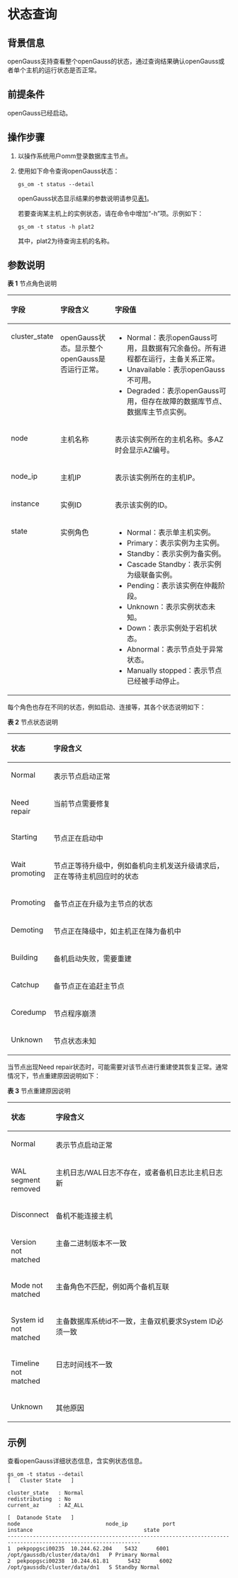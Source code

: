 # 状态查询<a name="ZH-CN_TOPIC_0242215009"></a>

## 背景信息<a name="zh-cn_topic_0237088790_zh-cn_topic_0059778948_section199712094115"></a>

openGauss支持查看整个openGauss的状态，通过查询结果确认openGauss或者单个主机的运行状态是否正常。

## 前提条件<a name="zh-cn_topic_0237088790_zh-cn_topic_0059778948_sa8f556adc7a142bd8efdec0f4483d2bd"></a>

openGauss已经启动。

## 操作步骤<a name="zh-cn_topic_0237088790_zh-cn_topic_0059778948_sf87c613d20a343e7ab7491fce49d6eaf"></a>

1. 以操作系统用户omm登录数据库主节点。

2.  使用如下命令查询openGauss状态：

    ```
    gs_om -t status --detail
    ```

    openGauss状态显示结果的参数说明请参见[表1](#zh-cn_topic_0237088790_table9610118112610)。

    若要查询某主机上的实例状态，请在命令中增加“-h”项。示例如下：

    ```
    gs_om -t status -h plat2 
    ```

    其中，plat2为待查询主机的名称。


## 参数说明<a name="zh-cn_topic_0237088790_zh-cn_topic_0059778948_s5690879aa2e24fb79ca064e487f93803"></a>

**表 1**  节点角色说明

<a name="zh-cn_topic_0237088790_table9610118112610"></a>
<table><thead align="left"><tr id="zh-cn_topic_0237088790_zh-cn_topic_0085031926_zh-cn_topic_0059777902_r1ca68f47ed7a43ba9fa57e054c552300"><th class="cellrowborder" valign="top" width="19.05%" id="mcps1.2.4.1.1"><p id="zh-cn_topic_0237088790_zh-cn_topic_0085031926_zh-cn_topic_0059777902_a22069e314c114d0092fba3f9be40eddd"><a name="zh-cn_topic_0237088790_zh-cn_topic_0085031926_zh-cn_topic_0059777902_a22069e314c114d0092fba3f9be40eddd"></a><a name="zh-cn_topic_0237088790_zh-cn_topic_0085031926_zh-cn_topic_0059777902_a22069e314c114d0092fba3f9be40eddd"></a>字段</p>
</th>
<th class="cellrowborder" valign="top" width="24.87%" id="mcps1.2.4.1.2"><p id="zh-cn_topic_0237088790_zh-cn_topic_0085031926_zh-cn_topic_0059777902_a33e384cc66d44c37b0d401eeebb5b651"><a name="zh-cn_topic_0237088790_zh-cn_topic_0085031926_zh-cn_topic_0059777902_a33e384cc66d44c37b0d401eeebb5b651"></a><a name="zh-cn_topic_0237088790_zh-cn_topic_0085031926_zh-cn_topic_0059777902_a33e384cc66d44c37b0d401eeebb5b651"></a>字段含义</p>
</th>
<th class="cellrowborder" valign="top" width="56.08%" id="mcps1.2.4.1.3"><p id="zh-cn_topic_0237088790_zh-cn_topic_0085031926_zh-cn_topic_0059777902_zh-cn_topic_0058968082_p39822642214"><a name="zh-cn_topic_0237088790_zh-cn_topic_0085031926_zh-cn_topic_0059777902_zh-cn_topic_0058968082_p39822642214"></a><a name="zh-cn_topic_0237088790_zh-cn_topic_0085031926_zh-cn_topic_0059777902_zh-cn_topic_0058968082_p39822642214"></a>字段值</p>
</th>
</tr>
</thead>
<tbody><tr id="zh-cn_topic_0237088790_zh-cn_topic_0085031926_zh-cn_topic_0059777902_r17aa5d21875344b6a7699bf77a96c87c"><td class="cellrowborder" valign="top" width="19.05%" headers="mcps1.2.4.1.1 "><p id="zh-cn_topic_0237088790_zh-cn_topic_0085031926_zh-cn_topic_0059777902_zh-cn_topic_0058968082_p698218613226"><a name="zh-cn_topic_0237088790_zh-cn_topic_0085031926_zh-cn_topic_0059777902_zh-cn_topic_0058968082_p698218613226"></a><a name="zh-cn_topic_0237088790_zh-cn_topic_0085031926_zh-cn_topic_0059777902_zh-cn_topic_0058968082_p698218613226"></a>cluster_state</p>
</td>
<td class="cellrowborder" valign="top" width="24.87%" headers="mcps1.2.4.1.2 "><p id="zh-cn_topic_0237088790_zh-cn_topic_0085031926_zh-cn_topic_0059777902_zh-cn_topic_0058968082_p159828610229"><a name="zh-cn_topic_0237088790_zh-cn_topic_0085031926_zh-cn_topic_0059777902_zh-cn_topic_0058968082_p159828610229"></a><a name="zh-cn_topic_0237088790_zh-cn_topic_0085031926_zh-cn_topic_0059777902_zh-cn_topic_0058968082_p159828610229"></a><span id="zh-cn_topic_0237088790_text19664945191710"><a name="zh-cn_topic_0237088790_text19664945191710"></a><a name="zh-cn_topic_0237088790_text19664945191710"></a>openGauss</span>状态。显示<span id="zh-cn_topic_0237088790_text7284101710288"><a name="zh-cn_topic_0237088790_text7284101710288"></a><a name="zh-cn_topic_0237088790_text7284101710288"></a>整个openGauss</span>是否运行正常。</p>
</td>
<td class="cellrowborder" valign="top" width="56.08%" headers="mcps1.2.4.1.3 "><a name="zh-cn_topic_0237088790_zh-cn_topic_0085031926_zh-cn_topic_0059777902_u8eef390bf2e74b0ea8c6025c5283f88d"></a><a name="zh-cn_topic_0237088790_zh-cn_topic_0085031926_zh-cn_topic_0059777902_u8eef390bf2e74b0ea8c6025c5283f88d"></a><ul id="zh-cn_topic_0237088790_zh-cn_topic_0085031926_zh-cn_topic_0059777902_u8eef390bf2e74b0ea8c6025c5283f88d"><li>Normal：表示<span id="zh-cn_topic_0237088790_text2361349141713"><a name="zh-cn_topic_0237088790_text2361349141713"></a><a name="zh-cn_topic_0237088790_text2361349141713"></a>openGauss</span>可用，且数据有冗余备份。所有进程都在运行，主备关系正常。</li><li>Unavailable：表示<span id="zh-cn_topic_0237088790_text6391145014178"><a name="zh-cn_topic_0237088790_text6391145014178"></a><a name="zh-cn_topic_0237088790_text6391145014178"></a>openGauss</span>不可用。</li><li>Degraded：表示<span id="zh-cn_topic_0237088790_text929715191713"><a name="zh-cn_topic_0237088790_text929715191713"></a><a name="zh-cn_topic_0237088790_text929715191713"></a>openGauss</span>可用，但存在故障的<span id="zh-cn_topic_0237088790_text417964612305"><a name="zh-cn_topic_0237088790_text417964612305"></a><a name="zh-cn_topic_0237088790_text417964612305"></a>数据库节点</span>、<span id="zh-cn_topic_0237088790_text133031617101716"><a name="zh-cn_topic_0237088790_text133031617101716"></a><a name="zh-cn_topic_0237088790_text133031617101716"></a>数据库主节点</span>实例。</li></ul>
</td>
</tr>
<tr id="zh-cn_topic_0237088790_zh-cn_topic_0085031926_zh-cn_topic_0059777902_re9a86e5d6b81441f9c8d99ae61136d92"><td class="cellrowborder" valign="top" width="19.05%" headers="mcps1.2.4.1.1 "><p id="zh-cn_topic_0237088790_zh-cn_topic_0085031926_zh-cn_topic_0059777902_zh-cn_topic_0058968082_p199843613221"><a name="zh-cn_topic_0237088790_zh-cn_topic_0085031926_zh-cn_topic_0059777902_zh-cn_topic_0058968082_p199843613221"></a><a name="zh-cn_topic_0237088790_zh-cn_topic_0085031926_zh-cn_topic_0059777902_zh-cn_topic_0058968082_p199843613221"></a>node</p>
</td>
<td class="cellrowborder" valign="top" width="24.87%" headers="mcps1.2.4.1.2 "><p id="zh-cn_topic_0237088790_zh-cn_topic_0085031926_zh-cn_topic_0059777902_zh-cn_topic_0058968082_p29841464224"><a name="zh-cn_topic_0237088790_zh-cn_topic_0085031926_zh-cn_topic_0059777902_zh-cn_topic_0058968082_p29841464224"></a><a name="zh-cn_topic_0237088790_zh-cn_topic_0085031926_zh-cn_topic_0059777902_zh-cn_topic_0058968082_p29841464224"></a>主机名称</p>
</td>
<td class="cellrowborder" valign="top" width="56.08%" headers="mcps1.2.4.1.3 "><p id="zh-cn_topic_0237088790_zh-cn_topic_0085031926_zh-cn_topic_0059777902_zh-cn_topic_0058968082_p19984269228"><a name="zh-cn_topic_0237088790_zh-cn_topic_0085031926_zh-cn_topic_0059777902_zh-cn_topic_0058968082_p19984269228"></a><a name="zh-cn_topic_0237088790_zh-cn_topic_0085031926_zh-cn_topic_0059777902_zh-cn_topic_0058968082_p19984269228"></a>表示该实例所在的主机名称。多AZ时会显示AZ编号。</p>
</td>
</tr>
<tr id="zh-cn_topic_0237088790_zh-cn_topic_0085031926_zh-cn_topic_0059777902_r610a088662ca41bda29d5bf627175f4a"><td class="cellrowborder" valign="top" width="19.05%" headers="mcps1.2.4.1.1 "><p id="zh-cn_topic_0237088790_zh-cn_topic_0085031926_zh-cn_topic_0059777902_zh-cn_topic_0058968082_p11984061224"><a name="zh-cn_topic_0237088790_zh-cn_topic_0085031926_zh-cn_topic_0059777902_zh-cn_topic_0058968082_p11984061224"></a><a name="zh-cn_topic_0237088790_zh-cn_topic_0085031926_zh-cn_topic_0059777902_zh-cn_topic_0058968082_p11984061224"></a>node_ip</p>
</td>
<td class="cellrowborder" valign="top" width="24.87%" headers="mcps1.2.4.1.2 "><p id="zh-cn_topic_0237088790_zh-cn_topic_0085031926_zh-cn_topic_0059777902_zh-cn_topic_0058968082_p179841960221"><a name="zh-cn_topic_0237088790_zh-cn_topic_0085031926_zh-cn_topic_0059777902_zh-cn_topic_0058968082_p179841960221"></a><a name="zh-cn_topic_0237088790_zh-cn_topic_0085031926_zh-cn_topic_0059777902_zh-cn_topic_0058968082_p179841960221"></a>主机IP</p>
</td>
<td class="cellrowborder" valign="top" width="56.08%" headers="mcps1.2.4.1.3 "><p id="zh-cn_topic_0237088790_zh-cn_topic_0085031926_zh-cn_topic_0059777902_a28dc49c29e4b47ef84231f37bc8614c7"><a name="zh-cn_topic_0237088790_zh-cn_topic_0085031926_zh-cn_topic_0059777902_a28dc49c29e4b47ef84231f37bc8614c7"></a><a name="zh-cn_topic_0237088790_zh-cn_topic_0085031926_zh-cn_topic_0059777902_a28dc49c29e4b47ef84231f37bc8614c7"></a>表示该实例所在的主机IP。</p>
</td>
</tr>
<tr id="zh-cn_topic_0237088790_zh-cn_topic_0085031926_zh-cn_topic_0059777902_r480709225ee64f3fbaf7bcbd8211c4ce"><td class="cellrowborder" valign="top" width="19.05%" headers="mcps1.2.4.1.1 "><p id="zh-cn_topic_0237088790_zh-cn_topic_0085031926_zh-cn_topic_0059777902_aef08714d893a44dd8695759c16b8caa3"><a name="zh-cn_topic_0237088790_zh-cn_topic_0085031926_zh-cn_topic_0059777902_aef08714d893a44dd8695759c16b8caa3"></a><a name="zh-cn_topic_0237088790_zh-cn_topic_0085031926_zh-cn_topic_0059777902_aef08714d893a44dd8695759c16b8caa3"></a>instance</p>
</td>
<td class="cellrowborder" valign="top" width="24.87%" headers="mcps1.2.4.1.2 "><p id="zh-cn_topic_0237088790_zh-cn_topic_0085031926_zh-cn_topic_0059777902_zh-cn_topic_0058968082_p898536202218"><a name="zh-cn_topic_0237088790_zh-cn_topic_0085031926_zh-cn_topic_0059777902_zh-cn_topic_0058968082_p898536202218"></a><a name="zh-cn_topic_0237088790_zh-cn_topic_0085031926_zh-cn_topic_0059777902_zh-cn_topic_0058968082_p898536202218"></a>实例ID</p>
</td>
<td class="cellrowborder" valign="top" width="56.08%" headers="mcps1.2.4.1.3 "><p id="zh-cn_topic_0237088790_zh-cn_topic_0085031926_zh-cn_topic_0059777902_a2ea98b2ed5da4883943bb701c08da0d3"><a name="zh-cn_topic_0237088790_zh-cn_topic_0085031926_zh-cn_topic_0059777902_a2ea98b2ed5da4883943bb701c08da0d3"></a><a name="zh-cn_topic_0237088790_zh-cn_topic_0085031926_zh-cn_topic_0059777902_a2ea98b2ed5da4883943bb701c08da0d3"></a>表示该实例的ID。</p>
</td>
</tr>
<tr id="zh-cn_topic_0237088790_zh-cn_topic_0085031926_zh-cn_topic_0059777902_r74e01d104db147eca995378493187166"><td class="cellrowborder" valign="top" width="19.05%" headers="mcps1.2.4.1.1 "><p id="zh-cn_topic_0237088790_zh-cn_topic_0085031926_zh-cn_topic_0059777902_zh-cn_topic_0058968082_p698520620220"><a name="zh-cn_topic_0237088790_zh-cn_topic_0085031926_zh-cn_topic_0059777902_zh-cn_topic_0058968082_p698520620220"></a><a name="zh-cn_topic_0237088790_zh-cn_topic_0085031926_zh-cn_topic_0059777902_zh-cn_topic_0058968082_p698520620220"></a>state</p>
</td>
<td class="cellrowborder" valign="top" width="24.87%" headers="mcps1.2.4.1.2 "><p id="zh-cn_topic_0237088790_zh-cn_topic_0085031926_zh-cn_topic_0059777902_zh-cn_topic_0058968082_p119851662227"><a name="zh-cn_topic_0237088790_zh-cn_topic_0085031926_zh-cn_topic_0059777902_zh-cn_topic_0058968082_p119851662227"></a><a name="zh-cn_topic_0237088790_zh-cn_topic_0085031926_zh-cn_topic_0059777902_zh-cn_topic_0058968082_p119851662227"></a>实例角色</p>
</td>
<td class="cellrowborder" valign="top" width="56.08%" headers="mcps1.2.4.1.3 "><a name="zh-cn_topic_0237088790_zh-cn_topic_0085031926_zh-cn_topic_0059777902_ua6b7f8f70d934801a366687ed3c30f79"></a><a name="zh-cn_topic_0237088790_zh-cn_topic_0085031926_zh-cn_topic_0059777902_ua6b7f8f70d934801a366687ed3c30f79"></a><ul id="zh-cn_topic_0237088790_zh-cn_topic_0085031926_zh-cn_topic_0059777902_ua6b7f8f70d934801a366687ed3c30f79"><li>Normal：表示单主机实例。</li><li>Primary：表示实例为主实例。</li><li>Standby：表示实例为备实例。</li><li>Cascade Standby：表示实例为级联备实例。</li><li>Pending：表示该实例在仲裁阶段。</li><li>Unknown：表示实例状态未知。</li><li>Down：表示实例处于宕机状态。</li><li>Abnormal：表示节点处于异常状态。</li><li>Manually stopped：表示节点已经被手动停止。</li></ul>
</td>
</tr>
</tbody>
</table>




每个角色也存在不同的状态，例如启动、连接等，其各个状态说明如下：

**表 2**  节点状态说明

<a name="table149721321167"></a>
<table><thead align="left"><tr id="row10972432141616"><th class="cellrowborder" valign="top" width="19.09%" id="mcps1.2.3.1.1"><p id="p2972163216166"><a name="p2972163216166"></a><a name="p2972163216166"></a>状态</p>
</th>
<th class="cellrowborder" valign="top" width="80.91000000000001%" id="mcps1.2.3.1.2"><p id="p6973132171614"><a name="p6973132171614"></a><a name="p6973132171614"></a>字段含义</p>
</th>
</tr>
</thead>
<tbody><tr id="row1697353271611"><td class="cellrowborder" valign="top" width="19.09%" headers="mcps1.2.3.1.1 "><p id="p4973103219165"><a name="p4973103219165"></a><a name="p4973103219165"></a>Normal</p>
</td>
<td class="cellrowborder" valign="top" width="80.91000000000001%" headers="mcps1.2.3.1.2 "><p id="p797316329162"><a name="p797316329162"></a><a name="p797316329162"></a>表示节点启动正常</p>
</td>
</tr>
<tr id="row497463241614"><td class="cellrowborder" valign="top" width="19.09%" headers="mcps1.2.3.1.1 "><p id="p997413321162"><a name="p997413321162"></a><a name="p997413321162"></a>Need repair</p>
</td>
<td class="cellrowborder" valign="top" width="80.91000000000001%" headers="mcps1.2.3.1.2 "><p id="p19974432161619"><a name="p19974432161619"></a><a name="p19974432161619"></a>当前节点需要修复</p>
</td>
</tr>
<tr id="row10974632161613"><td class="cellrowborder" valign="top" width="19.09%" headers="mcps1.2.3.1.1 "><p id="p1297417320163"><a name="p1297417320163"></a><a name="p1297417320163"></a>Starting</p>
</td>
<td class="cellrowborder" valign="top" width="80.91000000000001%" headers="mcps1.2.3.1.2 "><p id="p129748322165"><a name="p129748322165"></a><a name="p129748322165"></a>节点正在启动中</p>
</td>
</tr>
<tr id="row11974193214164"><td class="cellrowborder" valign="top" width="19.09%" headers="mcps1.2.3.1.1 "><p id="p6850209237"><a name="p6850209237"></a><a name="p6850209237"></a>Wait promoting</p>
</td>
<td class="cellrowborder" valign="top" width="80.91000000000001%" headers="mcps1.2.3.1.2 "><p id="p39751332191613"><a name="p39751332191613"></a><a name="p39751332191613"></a>节点正等待升级中，例如备机向主机发送升级请求后，正在等待主机回应时的状态</p>
</td>
</tr>
<tr id="row559165911244"><td class="cellrowborder" valign="top" width="19.09%" headers="mcps1.2.3.1.1 "><p id="p195912059112419"><a name="p195912059112419"></a><a name="p195912059112419"></a>Promoting</p>
</td>
<td class="cellrowborder" valign="top" width="80.91000000000001%" headers="mcps1.2.3.1.2 "><p id="p1059113596242"><a name="p1059113596242"></a><a name="p1059113596242"></a>备节点正在升级为主节点的状态</p>
</td>
</tr>
<tr id="row16262125142516"><td class="cellrowborder" valign="top" width="19.09%" headers="mcps1.2.3.1.1 "><p id="p7975832171615"><a name="p7975832171615"></a><a name="p7975832171615"></a>Demoting</p>
</td>
<td class="cellrowborder" valign="top" width="80.91000000000001%" headers="mcps1.2.3.1.2 "><p id="p4975163281616"><a name="p4975163281616"></a><a name="p4975163281616"></a>节点正在降级中，如主机正在降为备机中</p>
</td>
</tr>
<tr id="row166011154288"><td class="cellrowborder" valign="top" width="19.09%" headers="mcps1.2.3.1.1 "><p id="p3602171516283"><a name="p3602171516283"></a><a name="p3602171516283"></a>Building</p>
</td>
<td class="cellrowborder" valign="top" width="80.91000000000001%" headers="mcps1.2.3.1.2 "><p id="p8602141519287"><a name="p8602141519287"></a><a name="p8602141519287"></a>备机启动失败，需要重建</p>
</td>
</tr>
<tr id="row204661155152818"><td class="cellrowborder" valign="top" width="19.09%" headers="mcps1.2.3.1.1 "><p id="p046665518284"><a name="p046665518284"></a><a name="p046665518284"></a>Catchup</p>
</td>
<td class="cellrowborder" valign="top" width="80.91000000000001%" headers="mcps1.2.3.1.2 "><p id="p19467185572814"><a name="p19467185572814"></a><a name="p19467185572814"></a>备节点正在追赶主节点</p>
</td>
</tr>
<tr id="row1954133272912"><td class="cellrowborder" valign="top" width="19.09%" headers="mcps1.2.3.1.1 "><p id="p95473252913"><a name="p95473252913"></a><a name="p95473252913"></a>Coredump</p>
</td>
<td class="cellrowborder" valign="top" width="80.91000000000001%" headers="mcps1.2.3.1.2 "><p id="p154132152915"><a name="p154132152915"></a><a name="p154132152915"></a>节点程序崩溃</p>
</td>
</tr>
<tr id="row6961171216305"><td class="cellrowborder" valign="top" width="19.09%" headers="mcps1.2.3.1.1 "><p id="p39611712173013"><a name="p39611712173013"></a><a name="p39611712173013"></a>Unknown</p>
</td>
<td class="cellrowborder" valign="top" width="80.91000000000001%" headers="mcps1.2.3.1.2 "><p id="p196171243012"><a name="p196171243012"></a><a name="p196171243012"></a>节点状态未知</p>
</td>
</tr>
</tbody>
</table>



当节点出现Need repair状态时，可能需要对该节点进行重建使其恢复正常。通常情况下，节点重建原因说明如下：

**表 3** 节点重建原因说明

<a name="table19763431134713"></a>
<table><thead align="left"><tr id="row876483111479"><th class="cellrowborder" valign="top" width="19.09%" id="mcps1.1.3.1.1"><p id="p576419319471"><a name="p576419319471"></a><a name="p576419319471"></a>状态</p>
</th>
<th class="cellrowborder" valign="top" width="80.91000000000001%" id="mcps1.1.3.1.2"><p id="p14764531184717"><a name="p14764531184717"></a><a name="p14764531184717"></a>字段含义</p>
</th>
</tr>
</thead>
<tbody><tr id="row16764203134718"><td class="cellrowborder" valign="top" width="19.09%" headers="mcps1.1.3.1.1 "><p id="p776473116475"><a name="p776473116475"></a><a name="p776473116475"></a>Normal</p>
</td>
<td class="cellrowborder" valign="top" width="80.91000000000001%" headers="mcps1.1.3.1.2 "><p id="p1176423114713"><a name="p1176423114713"></a><a name="p1176423114713"></a>表示节点启动正常</p>
</td>
</tr>
<tr id="row13764133118472"><td class="cellrowborder" valign="top" width="19.09%" headers="mcps1.1.3.1.1 "><p id="p5680195674719"><a name="p5680195674719"></a><a name="p5680195674719"></a>WAL segment removed</p>
</td>
<td class="cellrowborder" valign="top" width="80.91000000000001%" headers="mcps1.1.3.1.2 "><p id="p4764131124717"><a name="p4764131124717"></a><a name="p4764131124717"></a>主机日志/WAL日志不存在，或者备机日志比主机日志新</p>
</td>
</tr>
<tr id="row57641331174715"><td class="cellrowborder" valign="top" width="19.09%" headers="mcps1.1.3.1.1 "><p id="p12764131134712"><a name="p12764131134712"></a><a name="p12764131134712"></a>Disconnect</p>
</td>
<td class="cellrowborder" valign="top" width="80.91000000000001%" headers="mcps1.1.3.1.2 "><p id="p157641631134717"><a name="p157641631134717"></a><a name="p157641631134717"></a>备机不能连接主机</p>
</td>
</tr>
<tr id="row197649313478"><td class="cellrowborder" valign="top" width="19.09%" headers="mcps1.1.3.1.1 "><p id="p177651831184719"><a name="p177651831184719"></a><a name="p177651831184719"></a>Version not matched</p>
</td>
<td class="cellrowborder" valign="top" width="80.91000000000001%" headers="mcps1.1.3.1.2 "><p id="p175006437491"><a name="p175006437491"></a><a name="p175006437491"></a>主备二进制版本不一致</p>
</td>
</tr>
<tr id="row13765193194719"><td class="cellrowborder" valign="top" width="19.09%" headers="mcps1.1.3.1.1 "><p id="p6765173134713"><a name="p6765173134713"></a><a name="p6765173134713"></a>Mode not matched</p>
</td>
<td class="cellrowborder" valign="top" width="80.91000000000001%" headers="mcps1.1.3.1.2 "><p id="p11534131815503"><a name="p11534131815503"></a><a name="p11534131815503"></a>主备角色不匹配，例如两个备机互联</p>
</td>
</tr>
<tr id="row18765163174713"><td class="cellrowborder" valign="top" width="19.09%" headers="mcps1.1.3.1.1 "><p id="p4765131114720"><a name="p4765131114720"></a><a name="p4765131114720"></a>System id not matched</p>
</td>
<td class="cellrowborder" valign="top" width="80.91000000000001%" headers="mcps1.1.3.1.2 "><p id="p9765731114718"><a name="p9765731114718"></a><a name="p9765731114718"></a>主备数据库系统id不一致，主备双机要求System ID必须一致</p>
</td>
</tr>
<tr id="row37654312479"><td class="cellrowborder" valign="top" width="19.09%" headers="mcps1.1.3.1.1 "><p id="p1876513164711"><a name="p1876513164711"></a><a name="p1876513164711"></a>Timeline not matched</p>
</td>
<td class="cellrowborder" valign="top" width="80.91000000000001%" headers="mcps1.1.3.1.2 "><p id="p476533144713"><a name="p476533144713"></a><a name="p476533144713"></a>日志时间线不一致</p>
</td>
</tr>
<tr id="row376583112472"><td class="cellrowborder" valign="top" width="19.09%" headers="mcps1.1.3.1.1 "><p id="p276511317475"><a name="p276511317475"></a><a name="p276511317475"></a>Unknown</p>
</td>
<td class="cellrowborder" valign="top" width="80.91000000000001%" headers="mcps1.1.3.1.2 "><p id="p1376543114713"><a name="p1376543114713"></a><a name="p1376543114713"></a>其他原因</p>
</td>
</tr>
</tbody>
</table>



## 示例<a name="zh-cn_topic_0237088790_zh-cn_topic_0059778948_s2ca7a9ce813e4d209f3801b2171de8b1"></a>

查看openGauss详细状态信息，含实例状态信息。

```
gs_om -t status --detail 
[   Cluster State   ] 
 
cluster_state   : Normal 
redistributing  : No 
current_az      : AZ_ALL 
 
[  Datanode State   ] 
node                           node_ip           port                           instance                                   state 
---------------------------------------------------------------------------------------------------------------- 
1  pekpopgsci00235  10.244.62.204    5432      6001 /opt/gaussdb/cluster/data/dn1   P Primary Normal 
2  pekpopgsci00238  10.244.61.81      5432      6002 /opt/gaussdb/cluster/data/dn1   S Standby Normal

```

